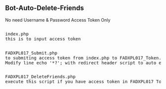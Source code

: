## Bot-Auto-Delete-Friends
No need Username & Password 
Access Token Only
##
<pre>
index.php
this is to input access token
</pre>
##
<pre>
FADXPL017_Submit.php
to submiting access token from index.php to FADXPL017_Token.txt
Modify line echo '*?'; with redirect header script to auto execute FADXPL017_DeleteFriends.php
</pre>
##
<pre>
FADXPL017_DeleteFriends.php
execute this script if you have access token in FADXPL017_Token.txt
</pre>
##
